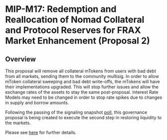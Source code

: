 # MIP-M17: Redemption and Reallocation of Nomad Collateral and Protocol Reserves for FRAX Market Enhancement (Proposal 2)

## Overview

This proposal will remove all collateral mTokens from users with bad debt from all markets, sending them to the community multisig. In order to allow mToken collateral sweeping and bad debt write-offs, the mTokens will have their implementations upgraded. This will stop further issues and allow the exchange rates of the assets to stay the same post-proposal. Interest Rate Models may need to be changed in order to stop rate spikes due to changes in supply and borrow amounts.

Following the passing of the signaling snapshot [poll](https://snapshot.org/#/moonwell-governance.eth/proposal/0xe30b2ec324ad04397eb864dd464d3f57f44c63ccf684c9a126f9dd34908fd5c7), this governance proposal is being created to execute the second step in restoring liquidity to the markets.

Please see [here](https://forum.moonwell.fi/t/request-for-proposal-rfp-redemption-and-reallocation-of-nomad-collateral-and-protocol-reserves-for-frax-market-enhancement/746/3) for further details.
